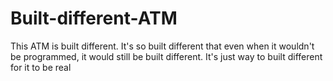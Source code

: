 # Built-different-ATM
This ATM is built different.
It's so built different that even when it wouldn't be programmed, it would still be built different.
It's just way to built different for it to be real
